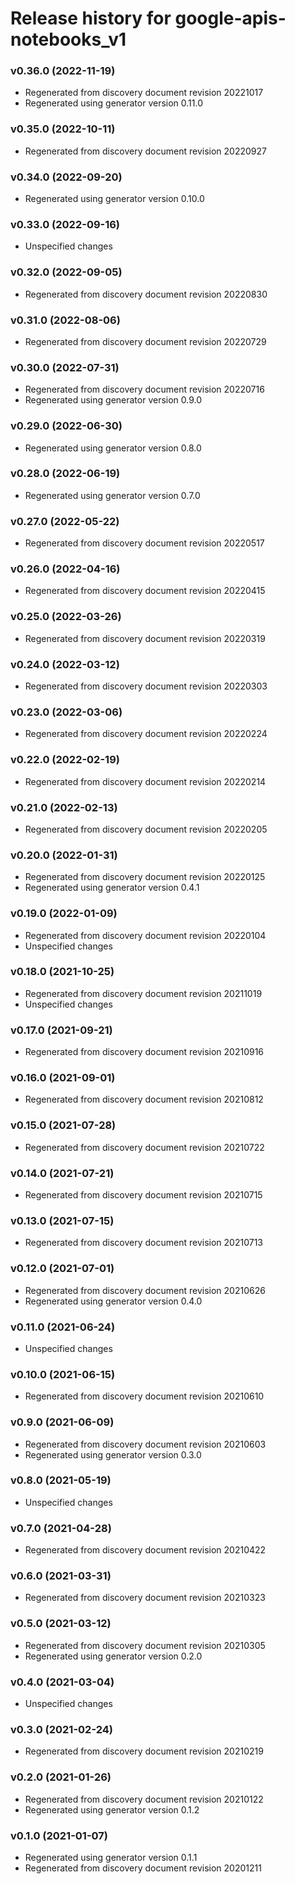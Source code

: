 # Release history for google-apis-notebooks_v1

### v0.36.0 (2022-11-19)

* Regenerated from discovery document revision 20221017
* Regenerated using generator version 0.11.0

### v0.35.0 (2022-10-11)

* Regenerated from discovery document revision 20220927

### v0.34.0 (2022-09-20)

* Regenerated using generator version 0.10.0

### v0.33.0 (2022-09-16)

* Unspecified changes

### v0.32.0 (2022-09-05)

* Regenerated from discovery document revision 20220830

### v0.31.0 (2022-08-06)

* Regenerated from discovery document revision 20220729

### v0.30.0 (2022-07-31)

* Regenerated from discovery document revision 20220716
* Regenerated using generator version 0.9.0

### v0.29.0 (2022-06-30)

* Regenerated using generator version 0.8.0

### v0.28.0 (2022-06-19)

* Regenerated using generator version 0.7.0

### v0.27.0 (2022-05-22)

* Regenerated from discovery document revision 20220517

### v0.26.0 (2022-04-16)

* Regenerated from discovery document revision 20220415

### v0.25.0 (2022-03-26)

* Regenerated from discovery document revision 20220319

### v0.24.0 (2022-03-12)

* Regenerated from discovery document revision 20220303

### v0.23.0 (2022-03-06)

* Regenerated from discovery document revision 20220224

### v0.22.0 (2022-02-19)

* Regenerated from discovery document revision 20220214

### v0.21.0 (2022-02-13)

* Regenerated from discovery document revision 20220205

### v0.20.0 (2022-01-31)

* Regenerated from discovery document revision 20220125
* Regenerated using generator version 0.4.1

### v0.19.0 (2022-01-09)

* Regenerated from discovery document revision 20220104
* Unspecified changes

### v0.18.0 (2021-10-25)

* Regenerated from discovery document revision 20211019
* Unspecified changes

### v0.17.0 (2021-09-21)

* Regenerated from discovery document revision 20210916

### v0.16.0 (2021-09-01)

* Regenerated from discovery document revision 20210812

### v0.15.0 (2021-07-28)

* Regenerated from discovery document revision 20210722

### v0.14.0 (2021-07-21)

* Regenerated from discovery document revision 20210715

### v0.13.0 (2021-07-15)

* Regenerated from discovery document revision 20210713

### v0.12.0 (2021-07-01)

* Regenerated from discovery document revision 20210626
* Regenerated using generator version 0.4.0

### v0.11.0 (2021-06-24)

* Unspecified changes

### v0.10.0 (2021-06-15)

* Regenerated from discovery document revision 20210610

### v0.9.0 (2021-06-09)

* Regenerated from discovery document revision 20210603
* Regenerated using generator version 0.3.0

### v0.8.0 (2021-05-19)

* Unspecified changes

### v0.7.0 (2021-04-28)

* Regenerated from discovery document revision 20210422

### v0.6.0 (2021-03-31)

* Regenerated from discovery document revision 20210323

### v0.5.0 (2021-03-12)

* Regenerated from discovery document revision 20210305
* Regenerated using generator version 0.2.0

### v0.4.0 (2021-03-04)

* Unspecified changes

### v0.3.0 (2021-02-24)

* Regenerated from discovery document revision 20210219

### v0.2.0 (2021-01-26)

* Regenerated from discovery document revision 20210122
* Regenerated using generator version 0.1.2

### v0.1.0 (2021-01-07)

* Regenerated using generator version 0.1.1
* Regenerated from discovery document revision 20201211

